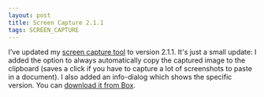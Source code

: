 ```yaml
---
layout: post
title: Screen Capture 2.1.1
tags: SCREEN_CAPTURE
---
```


I’ve updated my [screen capture tool]({{site.baseUrl}}projects/screen-capture/) to version 2.1.1. It's just a small update: I added the option to always automatically copy the captured image to the clipboard (saves a click if you have to capture a lot of screenshots to paste in a document). I also added an info-dialog which shows the specific version. You can [download it from Box](https://app.box.com/s/4lwepaw898f5ir3bv1dy).